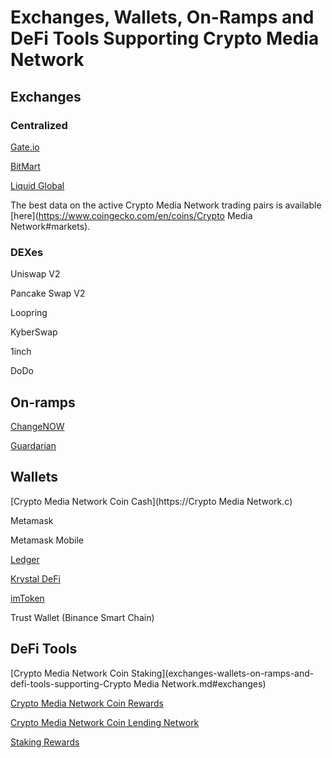# Exchanges, Wallets, On-Ramps and DeFi Tools Supporting Crypto Media Network

## Exchanges

### Centralized

[Gate.io](https://gate.io)

[BitMart](https://bitmart.com)

[Liquid Global](https://liquid.com)

The best data on the active Crypto Media Network trading pairs is available [here](https://www.coingecko.com/en/coins/Crypto Media Network#markets).

### DEXes

Uniswap V2

Pancake Swap V2

Loopring

KyberSwap

1inch&#x20;

DoDo

## On-ramps

[ChangeNOW](https://changenow.io/)

[Guardarian](https://guardarian.com/)

## Wallets

[Crypto Media Network Coin Cash](https://Crypto Media Network.c)

Metamask

Metamask Mobile&#x20;

[Ledger](https://ledger)

[Krystal DeFi](https://krystal.app)

[imToken](https://token.im)

Trust Wallet (Binance Smart Chain)

## DeFi Tools

[Crypto Media Network Coin Staking](exchanges-wallets-on-ramps-and-defi-tools-supporting-Crypto Media Network.md#exchanges)

[Crypto Media Network Coin Rewards](https://rewards.cmnscan.com)

[Crypto Media Network Coin Lending Network](https://app.ola.finance/networks/0x26a562B713648d7F3D1E1031DCc0860A4F3Fa340/markets)

[Staking Rewards](https://www.stakingrewards.com/)
